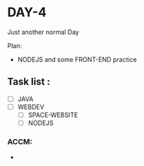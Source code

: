 # DAY-4
Just another normal Day
<br>

Plan: 
 - NODEJS and some FRONT-END practice

## Task list :

- [ ] JAVA 
- [ ] WEBDEV 
  - [ ] SPACE-WEBSITE
  - [ ] NODEJS

### ACCM: 
- 